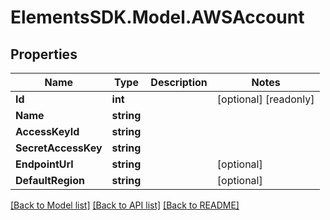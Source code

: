 # ElementsSDK.Model.AWSAccount

## Properties

Name | Type | Description | Notes
------------ | ------------- | ------------- | -------------
**Id** | **int** |  | [optional] [readonly] 
**Name** | **string** |  | 
**AccessKeyId** | **string** |  | 
**SecretAccessKey** | **string** |  | 
**EndpointUrl** | **string** |  | [optional] 
**DefaultRegion** | **string** |  | [optional] 

[[Back to Model list]](../#documentation-for-models) [[Back to API list]](../#documentation-for-api-endpoints) [[Back to README]](../)

